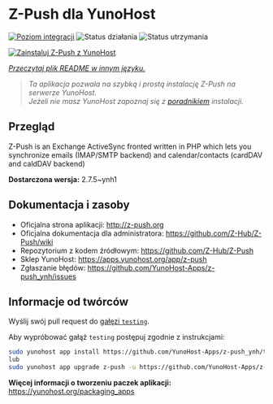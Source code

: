 <!--
To README zostało automatycznie wygenerowane przez <https://github.com/YunoHost/apps/tree/master/tools/readme_generator>
Nie powinno być ono edytowane ręcznie.
-->

# Z-Push dla YunoHost

[![Poziom integracji](https://apps.yunohost.org/badge/integration/z-push)](https://ci-apps.yunohost.org/ci/apps/z-push/)
![Status działania](https://apps.yunohost.org/badge/state/z-push)
![Status utrzymania](https://apps.yunohost.org/badge/maintained/z-push)

[![Zainstaluj Z-Push z YunoHost](https://install-app.yunohost.org/install-with-yunohost.svg)](https://install-app.yunohost.org/?app=z-push)

*[Przeczytaj plik README w innym języku.](./ALL_README.md)*

> *Ta aplikacja pozwala na szybką i prostą instalację Z-Push na serwerze YunoHost.*  
> *Jeżeli nie masz YunoHost zapoznaj się z [poradnikiem](https://yunohost.org/install) instalacji.*

## Przegląd

Z-Push is an Exchange ActiveSync fronted written in PHP which lets you synchronize emails (IMAP/SMTP backend) and calendar/contacts (cardDAV and caldDAV backend)


**Dostarczona wersja:** 2.7.5~ynh1
## Dokumentacja i zasoby

- Oficjalna strona aplikacji: <http://z-push.org>
- Oficjalna dokumentacja dla administratora: <https://github.com/Z-Hub/Z-Push/wiki>
- Repozytorium z kodem źródłowym: <https://github.com/Z-Hub/Z-Push>
- Sklep YunoHost: <https://apps.yunohost.org/app/z-push>
- Zgłaszanie błędów: <https://github.com/YunoHost-Apps/z-push_ynh/issues>

## Informacje od twórców

Wyślij swój pull request do [gałęzi `testing`](https://github.com/YunoHost-Apps/z-push_ynh/tree/testing).

Aby wypróbować gałąź `testing` postępuj zgodnie z instrukcjami:

```bash
sudo yunohost app install https://github.com/YunoHost-Apps/z-push_ynh/tree/testing --debug
lub
sudo yunohost app upgrade z-push -u https://github.com/YunoHost-Apps/z-push_ynh/tree/testing --debug
```

**Więcej informacji o tworzeniu paczek aplikacji:** <https://yunohost.org/packaging_apps>
